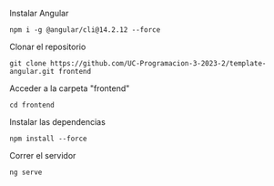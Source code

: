 Instalar Angular
````
npm i -g @angular/cli@14.2.12 --force
````
Clonar el repositorio
````
git clone https://github.com/UC-Programacion-3-2023-2/template-angular.git frontend
````
Acceder a la carpeta "frontend"
````
cd frontend
````
Instalar las dependencias
````
npm install --force
````
Correr el servidor
```
ng serve
```
